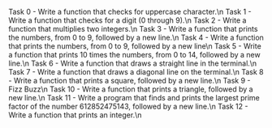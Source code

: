 Task 0 - Write a function that checks for uppercase character.\n
Task 1 - Write a function that checks for a digit (0 through 9).\n
Task 2 - Write a function that multiplies two integers.\n
Task 3 - Write a function that prints the numbers, from 0 to 9, followed by a new line.\n
Task 4 - Write a function that prints the numbers, from 0 to 9, followed by a new line\n
Task 5 - Write a function that prints 10 times the numbers, from 0 to 14, followed by a new line.\n
Task 6 - Write a function that draws a straight line in the terminal.\n
Task 7 - Write a function that draws a diagonal line on the terminal.\n
Task 8 - Write a function that prints a square, followed by a new line.\n
Task 9 - Fizz Buzz\n
Task 10 - Write a function that prints a triangle, followed by a new line.\n
Task 11 - Write a program that finds and prints the largest prime factor of the number 612852475143, followed by a new line.\n
Task 12 - Write a function that prints an integer.\n

